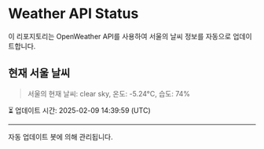 
# Weather API Status

이 리포지토리는 OpenWeather API를 사용하여 서울의 날씨 정보를 자동으로 업데이트합니다.

## 현재 서울 날씨
> 서울의 현재 날씨: clear sky, 온도: -5.24°C, 습도: 74%

⏳ 업데이트 시간: 2025-02-09 14:39:59 (UTC)

---
자동 업데이트 봇에 의해 관리됩니다.
